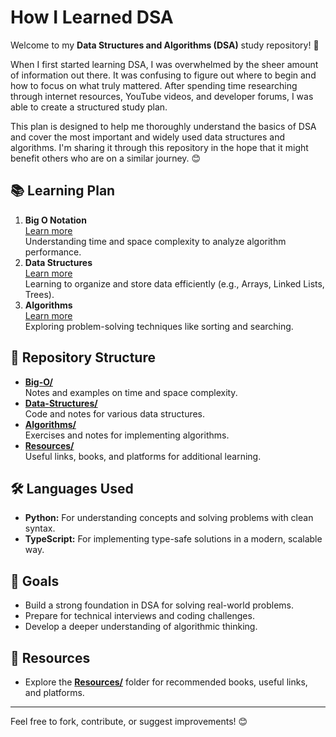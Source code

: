 # How I Learned DSA

Welcome to my **Data Structures and Algorithms (DSA)** study repository! 🚀  

When I first started learning DSA, I was overwhelmed by the sheer amount of information out there. 
It was confusing to figure out where to begin and how to focus on what truly mattered. 
After spending time researching through internet resources, YouTube videos, and developer forums, I was able to create a structured study plan.  

This plan is designed to help me thoroughly understand the basics of DSA and cover the most important and widely used data structures and algorithms. 
I'm sharing it through this repository in the hope that it might benefit others who are on a similar journey. 😊  

## 📚 Learning Plan
1. **Big O Notation**  
   [Learn more](./Big-O/Notes.md)  
   Understanding time and space complexity to analyze algorithm performance.
2. **Data Structures**  
   [Learn more](./Data-Structures/Notes.md)  
   Learning to organize and store data efficiently (e.g., Arrays, Linked Lists, Trees).
3. **Algorithms**  
   [Learn more](./Algorithms/Notes.md)  
   Exploring problem-solving techniques like sorting and searching.

## 📂 Repository Structure
- **[Big-O/](./Big-O/)**  
  Notes and examples on time and space complexity.
- **[Data-Structures/](./Data-Structures/)**  
  Code and notes for various data structures.
- **[Algorithms/](./Algorithms/)**  
  Exercises and notes for implementing algorithms.
- **[Resources/](./Resources/)**  
  Useful links, books, and platforms for additional learning.


## 🛠️ Languages Used
- **Python:** For understanding concepts and solving problems with clean syntax.
- **TypeScript:** For implementing type-safe solutions in a modern, scalable way.

## 🌟 Goals
- Build a strong foundation in DSA for solving real-world problems.
- Prepare for technical interviews and coding challenges.
- Develop a deeper understanding of algorithmic thinking.

## 🔗 Resources
- Explore the **[Resources/](./Resources/)** folder for recommended books, useful links, and platforms.

---

Feel free to fork, contribute, or suggest improvements! 😊